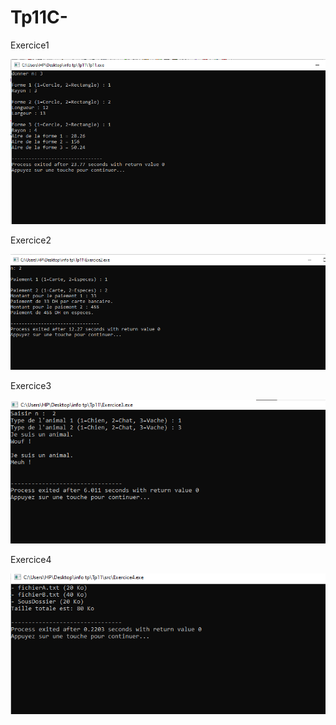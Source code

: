 # Tp11C-

Exercice1

![URL image](https://github.com/fe045001-netizen/Tp11C-/blob/5ec37648ceac5072ef8344303cb02b2512eaef62/Exercice1.png)


Exercice2

![URL image](https://github.com/fe045001-netizen/Tp11C-/blob/5ec37648ceac5072ef8344303cb02b2512eaef62/Exercice2.png)


Exercice3

![URL image](https://github.com/fe045001-netizen/Tp11C-/blob/5ec37648ceac5072ef8344303cb02b2512eaef62/Exercice3.png)


Exercice4

![URL image](https://github.com/fe045001-netizen/Tp11C-/blob/5ec37648ceac5072ef8344303cb02b2512eaef62/Exercice4.png)
